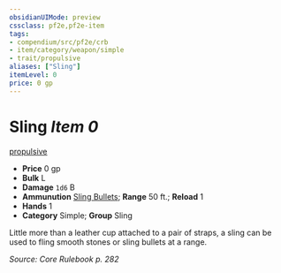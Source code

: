 ```yaml
---
obsidianUIMode: preview
cssclass: pf2e,pf2e-item
tags:
- compendium/src/pf2e/crb
- item/category/weapon/simple
- trait/propulsive
aliases: ["Sling"]
itemLevel: 0
price: 0 gp
---
```

# Sling *Item 0*  
[propulsive](../../../rules/traits/propulsive.md)  

- **Price** 0 gp
- **Bulk** L
- **Damage** `1d6` B
- **Ammunution** [Sling Bullets](sling-bullets.md); **Range** 50 ft.; **Reload** 1
- **Hands** 1
- **Category** Simple; **Group** Sling 

Little more than a leather cup attached to a pair of straps, a sling can be used to fling smooth stones or sling bullets at a range.

*Source: Core Rulebook p. 282*